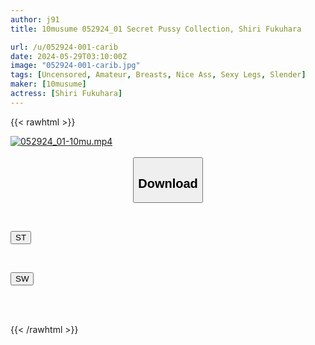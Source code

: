 ```yaml
---
author: j91
title: 10musume 052924_01 Secret Pussy Collection, Shiri Fukuhara

url: /u/052924-001-carib
date: 2024-05-29T03:10:00Z
image: "052924-001-carib.jpg"
tags: [Uncensored, Amateur, Breasts, Nice Ass, Sexy Legs, Slender]
maker: [10musume]
actress: [Shiri Fukuhara]
---
```



{{< rawhtml >}}

<div class="video" data-videoid="WDD0KMPVkLFbbMV">
    <a href="javascript:;">
        <img src="/u/052924_01-10mu/052924_01-10mu.jpg" width="WIDTH" height="HEIGHT" alt="052924_01-10mu.mp4" loading="lazy">
    </a>
</div>

<script type="text/javascript" src="https://j91.asia/asset/on-demand-st.js"></script>

<br>
  <link rel="stylesheet" href="https://j91.asia/asset/bs5.css">
  
  <center>
  <button class="btn btn-primary" type="button" data-bs-toggle="collapse" data-bs-target=".multi-collapse" aria-expanded="false" aria-controls="multiCollapseExample1 multiCollapseExample2"><h2>Download</h2></button></center>
</p>
<div class="row">
  <div class="col">
    <div class="collapse multi-collapse" id="multiCollapseExample1">
      <div class="card card-body">
	      	      <br>
<div class="buttons">  
<p><a href="/u/052924_01-10mu/st.html" target="_blank"><button class="btn-hover color-3"><i class="fa fa-download"></i> ST</button></a></p></div>
    </div>
  </div>
</div>
  <div class="col">
    <div class="collapse multi-collapse" id="multiCollapseExample2">
      <div class="card card-body">
	      <br>
<div class="buttons">
<p><a href="/u/052924_01-10mu/sw.html" target="_blank"><button class="btn-hover color-2"><i class="fa fa-download"></i> SW</button></a></p></div>
<br><br>
      </div>
    </div>
  </div>
</div>

{{< /rawhtml >}}